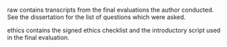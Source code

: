 raw contains transcripts from the final evaluations the author conducted. See the dissertation for the list of questions which were asked. 

ethics contains the signed ethics checklist and the introductory script used in the final evaluation.
